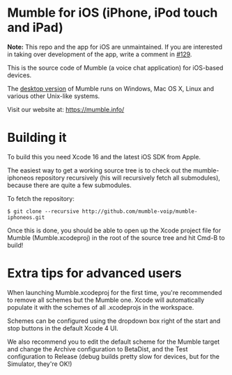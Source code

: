 Mumble for iOS (iPhone, iPod touch and iPad)
============================================

**Note:** This repo and the app for iOS are unmaintained.
If you are interested in taking over development of the app, write a comment in [#129](https://github.com/mumble-voip/mumble-iphoneos/issues/129).


This is the source code of Mumble (a voice chat application) for iOS-based devices.

The [desktop version](https://github.com/mumble-voip/mumble) of Mumble runs on Windows, Mac OS X, Linux
and various other Unix-like systems. 

Visit our website at:
<https://mumble.info/>

Building it
===========

To build this you need Xcode 16 and the latest iOS SDK from Apple.

The easiest way to get a working source tree is to check out
the mumble-iphoneos repository recursively (his will recursively
fetch all submodules), because there are quite a few submodules.

To fetch the repository:

    $ git clone --recursive http://github.com/mumble-voip/mumble-iphoneos.git

Once this is done, you should be able to open up the Xcode
project file for Mumble (Mumble.xcodeproj) in the root of
the source tree and hit Cmd-B to build!

Extra tips for advanced users
=============================

When launching Mumble.xcodeproj for the first time, you're recommended to
remove all schemes but the Mumble one. Xcode will automatically populate
it with the schemes of all .xcodeprojs in the workspace.

Schemes can be configured using the dropdown box right of the start and stop
buttons in the default Xcode 4 UI.

We also recommend you to edit the default scheme for the Mumble target
and change the Archive configuration to BetaDist, and the Test configuration
to Release (debug builds pretty slow for devices, but for the Simulator, they're
OK!)

